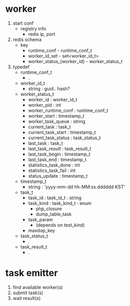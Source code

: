 # worker

1. start conf
    * registry info
        * redis ip, port
1. redis schema
    * key
        * runtime_conf - runtime_conf_t
        * worker_id_set - set<worker_id_t>
        * worker_status_{worker_id} - worker_status_t
1. typedef
    * runtime_conf_t
        * .
    * worker_id_t
        * string : guid.. hash?
    * worker_status_t
        * worker_id : worker_id_t
        * worker_pid : int
        * worker_runtime_conf : runtime_conf_t
        * worker_start : timestamp_t
        * worker_task_queue : string
        * current_task : task_t
        * current_task_start : timestamp_t
        * current_task_status : task_status_t
        * last_task : task_t
        * last_task_result : task_result_t
        * last_task_begin : timestamp_t
        * last_task_end : timestamp_t
        * statistics_task_done : int
        * statistics_task_fail : int
        * status_update : timestamp_t
    * timestamp_t
        * string : 'yyyy-mm-dd hh-MM:ss.dddddd KST'
    * task_t
        * task_id : task_id_t : string
        * task_kind : task_kind_t : enum
            * php_closure
            * dump_table_task
        * task_param
            * (depends on test_kind)
        * maxdop_key
    * task_status_t
        * .
    * task_result_t
        * .

# task emitter

1. find available worker(s)
1. submit task(s)
1. wait result(s)


